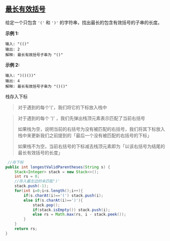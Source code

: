 ## [最长有效括号](https://leetcode-cn.com/problems/longest-valid-parentheses/)

给定一个只包含 `'('` 和 `')'` 的字符串，找出最长的包含有效括号的子串的长度。

**示例 1:**

```
输入: "(()"
输出: 2
解释: 最长有效括号子串为 "()"
```

**示例 2:**

```
输入: ")()())"
输出: 4
解释: 最长有效括号子串为 "()()"
```

栈存入下标



> 对于遇到的每个'('，我们将它的下标放入栈中

> 对于遇到的每个 ')' ，我们先弹出栈顶元素表示匹配了当前右括号
>
> 如果栈为空，说明当前的右括号为没有被匹配的右括号，我们将其下标放入栈中来更新我们之前提到的「最后一个没有被匹配的右括号的下标」
>
> 如果栈不为空，当前右括号的下标减去栈顶元素即为「以该右括号为结尾的最长有效括号的长度」



```java
 //存下标
public int longestValidParentheses(String s) {
    Stack<Integer> stack = new Stack<>();
    int rs = 0;
    //存入最左边的未匹配')'
    stack.push(-1);
    for(int i=0;i<s.length();i++){
        if(s.charAt(i)=='(') stack.push(i);
        else if(s.charAt(i)==')'){
            stack.pop();
            if(stack.isEmpty()) stack.push(i);
            else rs = Math.max(rs, i - stack.peek());
        }
    }
    return rs;
}
```

